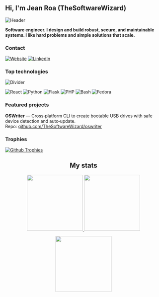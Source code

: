 ## Hi, I'm Jean Roa (TheSoftwareWizard)

![Header](https://64.media.tumblr.com/38b4efa1b66fb6f3346ea2710551e677/tumblr_mfr69cfQth1qbx1lro2_500.gif)

<b>Software engineer. I design and build robust, secure, and maintainable systems. I like hard problems and simple solutions that scale.</b>

<h3>Contact</h3>

[![Website](https://img.shields.io/badge/Website-jeanroa.dev-blue?style=for-the-badge)](https://jeanroa.dev)
[![LinkedIn](https://img.shields.io/badge/LinkedIn-Jean_Roa-blue?style=for-the-badge)](https://www.linkedin.com/in/jeanmra)

<h3>Top technologies</h3>

![Divider](https://media1.giphy.com/media/v1.Y2lkPTc5MGI3NjExdHg3cG1rYTA4Zno5ejh1czNzdmtmc3VmaWF3NzVrN3p6MDhudm9vbSZlcD12MV9pbnRlcm5hbF9naWZfYnlfaWQmY3Q9Zw/EC1gl2A5oplKMAorkT/giphy.gif)

![React](https://img.shields.io/badge/React-20232A?style=for-the-badge&logo=react&logoColor=61DAFB)
![Python](https://img.shields.io/badge/Python-3776AB?style=for-the-badge&logo=python&logoColor=white)
![Flask](https://img.shields.io/badge/Flask-000000?style=for-the-badge&logo=flask&logoColor=white)
![PHP](https://img.shields.io/badge/PHP-777BB4?style=for-the-badge&logo=php&logoColor=white)
![Bash](https://img.shields.io/badge/Shell_Script-4EAA25?style=for-the-badge&logo=gnu-bash&logoColor=white)
![Fedora](https://img.shields.io/badge/Fedora-294172?style=for-the-badge&logo=fedora&logoColor=white)

<h3>Featured projects</h3>

**OSWriter** — Cross‑platform CLI to create bootable USB drives with safe device detection and auto‑update.  
Repo: [github.com/TheSoftwareWizard/oswriter](https://github.com/TheSoftwareWizard/oswriter)

<h3>Trophies</h3>

[![Github Trophies](https://github-profile-trophy.vercel.app/?username=TheSoftwareWizard&theme=dracula&no-frame=true&margin-w=1&title=-Issues&title=-PullRequest&title=-Reviews)](#)

<h2 align="center">My stats</h2>

<p align="center">
  <a href="https://github.com/TheSoftwareWizard">
    <img height="180em" src="https://github-readme-stats-sigma-five.vercel.app/api?username=TheSoftwareWizard&show_icons=true&count_private=true&theme=midnight-purple&hide_border=true" />
    <img height="180em" src="https://github-readme-stats-sigma-five.vercel.app/api/top-langs/?username=TheSoftwareWizard&langs_count=10&layout=compact&theme=midnight-purple&hide_border=true" />
  </a>
</p>
<p align="center">
  <img height="180em" src="https://streak-stats.demolab.com?user=TheSoftwareWizard&hide_total_contributions=true&exclude_days=Sun%2CSat&theme=dark&background=000000&ring=8a2be2&fire=ff79c6&currStreakNum=c9a0ff&currStreakLabel=ff79c6&sideNums=c9a0ff&sideLabels=ff79c6&dates=7f7f7f&hide_border=true&border_radius=7&card_width=467" />
</p>

<!-- <h3>Gallery</h3>

![Project 1](https://via.placeholder.com/1200x400?text=Project+1) -->


